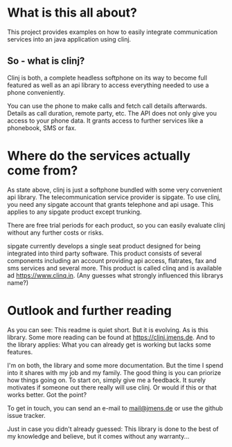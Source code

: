 # What is this all about?
This project provides examples on how to easily integrate communication services into an java application using clinj.

## So - what is clinj? 
Clinj is both, a complete headless softphone on its way to become full featured as well as an api library to access everything needed to use a phone conveniently. 

You can use the phone to make calls and fetch call details afterwards. Details as call duration, remote party, etc. The API does not only give you access to your phone data. It grants access to further services like a phonebook, SMS or fax.

# Where do the services actually come from?
As state above, clinj is just a softphone bundled with some very convenient api library. The telecommunication service provider is sipgate. To use clinj, you need any 
sipgate account that grants telephone and api usage. This applies to any sipgate product except trunking. 

There are free trial periods for each product, so you can easily evaluate clinj without any further costs or risks. 

sipgate currently 
develops a single seat product designed for being integrated into third party software. This product consists of several 
components including an account providing api access, flatrates, fax and sms services and several more. 
This product is called clinq and is available ad https://www.clinq.in. 
(Any guesses what strongly influenced this librarys name?)

# Outlook and further reading

As you can see: This readme is quiet short. But it is evolving. As is this library.
Some more reading can be found at https://clinj.jmens.de. 
And to the library applies: What you can already get is working but lacks some features. 

I'm on both, the library and some more documentation. But the time I spend into it shares with my job and my family. 
The good thing is you can priorize how things going on. To start on, simply give me a feedback. It surely motivates if someone out there really will use clinj. Or would if this or that works better. Got the point? 

To get in touch, you can send an e-mail to mail@jmens.de or use the github issue tracker.

Just in case you didn't already guessed: This library is done to the best of my knowledge and believe, but it comes without any warranty...
